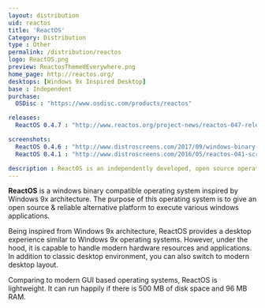 ```yaml
---
layout: distribution
uid: reactos
title: 'ReactOS'
Category: Distribution
type : Other
permalink: /distribution/reactos
logo: ReactOS.png
preview: ReactosThemedEverywhere.png
home_page: http://reactos.org/
desktops: [Windows 9x Inspired Desktop]
base : Independent
purchase:
  OSDisc : "https://www.osdisc.com/products/reactos"

releases:
  ReactOS 0.4.7 : "http://www.reactos.org/project-news/reactos-047-released"

screenshots:
  ReactOS 0.4.6 : "http://www.distroscreens.com/2017/09/windows-binary-compatible-reactos-046.html"
  ReactOS 0.4.1 : "http://www.distroscreens.com/2016/05/reactos-041-screenshots.html"

description : ReactOS is an independently developed, open source operating system inspired by Windows 9x architecture.
---
```

**ReactOS** is a windows binary compatible operating system inspired by Windows 9x architecture. The purpose of this operating system is to give an open source & reliable alternative platform to execute various windows applications.

Being inspired from Windows 9x architecture, ReactOS provides a desktop experience similar to Windows 9x operating systems. However, under the hood, it is capable to handle modern hardware resources and applications. In addition to classic desktop environment, you can also switch to modern desktop layout.

Comparing to modern GUI based operating systems, ReactOS is lightweight. It can run happily if there is 500 MB of disk space and 96 MB RAM.

